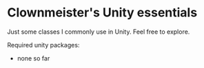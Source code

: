 ﻿# Clownmeister's Unity essentials

Just some classes I commonly use in Unity. Feel free to explore.

Required unity packages:
* none so far